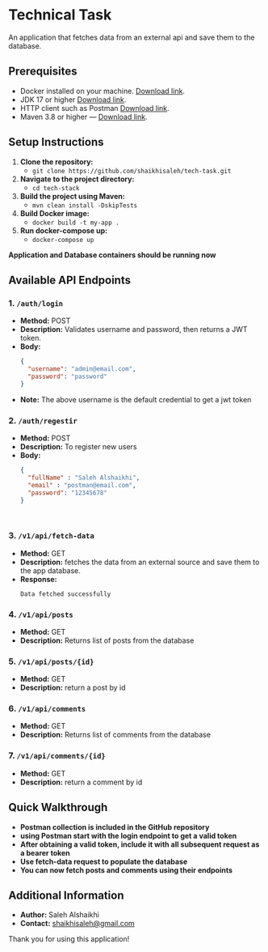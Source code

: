 # Technical Task

An application that fetches data from an external api and save them to the database.

## Prerequisites

- Docker installed on your machine. [Download link](https://www.docker.com/get-started).
- JDK 17 or higher [Download link](https://www.oracle.com/java/technologies/downloads/#java17).
- HTTP client such as Postman [Download link](https://www.postman.com/downloads/).
- Maven 3.8 or higher — [Download link](https://maven.apache.org/download.cgi).
## Setup Instructions

1. **Clone the repository:** 
   - ```git clone https://github.com/shaikhisaleh/tech-task.git```
2. **Navigate to the project directory:**
    - ```cd tech-stack```
3. **Build the project using Maven:**
    - ```mvn clean install -DskipTests```
4. **Build Docker image:**
   - ``` docker build -t my-app . ```
5. **Run docker-compose up:**
   - ```docker-compose up```
   
 **Application and Database containers should be running now**

## Available API Endpoints

### 1. `/auth/login`
- **Method:** POST
- **Description:** Validates username and password, then returns a JWT token.
- **Body:**
  ```json
  {
    "username": "admin@email.com",
    "password": "password"
  }
- **Note:** The above username is the default credential to get a jwt token
### 2. `/auth/regestir`
- **Method:** POST
- **Description:** To register new users
- **Body:**
  ```json
  {
    "fullName" : "Saleh Alshaikhi",
    "email" : "postman@email.com",
    "password": "12345678"
  }

   
### 3. `/v1/api/fetch-data`
- **Method:** GET
- **Description:** fetches the data from an external source and save them to the app database.
- **Response:**
  ```
  Data fetched successfully

### 4. `/v1/api/posts`
- **Method:** GET
- **Description:** Returns list of posts from the database

### 5. `/v1/api/posts/{id}`
- **Method:** GET
- **Description:** return a post by id

### 6. `/v1/api/comments`
- **Method:** GET
- **Description:** Returns list of comments from the database

### 7. `/v1/api/comments/{id}`
- **Method:** GET
- **Description:** return a comment by id

## Quick Walkthrough
- **Postman collection is included in the GitHub repository**
- **using Postman start with the login endpoint to get a valid token**
- **After obtaining a valid token, include it with all subsequent request as a bearer token**
- **Use fetch-data request to populate the database**
- **You can now fetch posts and comments using their endpoints**


## Additional Information
- **Author:** Saleh Alshaikhi
- **Contact:** shaikhisaleh@gmail.com

Thank you for using this application!